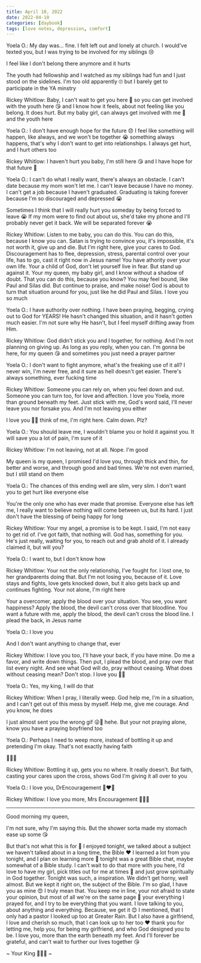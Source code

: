 ```yaml
---
title: April 10, 2022
date: 2022-04-10
categories: [daybook]
tags: [love notes, depression, comfort]
---
```

Yoela O.:
My day was... fine. I felt left out and lonely at church. I would've texted you, but I was trying to be involved for my siblings 😢

I feel like I don't belong there anymore and it hurts
<!--more-->
The youth had fellowship and I watched as my siblings had fun and I just stood on the sidelines. I'm too old apparently 🙄 but I barely get to participate in the YA minstry

Rickey Whitlow:
Baby, I can't wait to get you here 🥺 so you can get involved with the youth here 😘 and I know how it feels, about not feeling like you belong. It does hurt. But my baby girl, can always get involved with me 💍 and the youth here

Yoela O.:
I don't have enough hope for the future 😞 I feel like something will happen, like always, and we won't be together 😭 something always happens, that's why I don't want to get into relationships. I always get hurt, and I hurt others too

Rickey Whitlow:
I haven't hurt you baby, I'm still here 😘 and I have hope for that future 💍

Yoela O.:
I can't do what I really want, there's always an obstacle. I can't date because my mom won't let me. I can't leave because I have no money. I can't get a job because I haven't graduated. Graduating is taking forever because I'm so discouraged and depressed 😭

Sometimes I think that I will really hurt you someday by being forced to leave 😭 If my mom were to find out about us, she'd take my phone and I'll probably never get it back. We will be separated forever 😭

Rickey Whitlow:
Listen to me baby, you can do this. You can do this, because I know you can. Satan is trying to convince you, it's impossible, it's not worth it, give up and die. But I'm right here, give your cares to God. Discouragement has to flee, depression, stress, parental control over your life, has to go, cast it right now in Jesus name! You have athority over your own life. Your a child of God, don't let yourself live in fear. But stand up against it. Your my queen, my baby girl, and I know without a shadow of doubt. That you can do this, because you know? You may feel bound, like Paul and Silas did. But continue to praise, and make noise! God is about to turn that situation around for you, just like he did Paul and Silas. I love you so much

Yoela O.:
I have authority over nothing. I have been praying, begging, crying out to God for YEARS! He hasn't changed this situation, and it hasn't gotten much easier. I'm not sure why He hasn't, but I feel myself drifting away from Him.

Rickey Whitlow:
God didn't stick you and I together, for nothing. And I'm not planning on giving up. As long as you reply, when you can. I'm gonna be here, for my queen 😘 and sometimes you just need a prayer partner

Yoela O.:
I don't want to fight anymore, what's the freaking use of it all? I never win, I'm never free, and it sure as hell doesn't get easier. There's always something, ever fucking time

Rickey Whitlow:
Someone you can rely on, when you feel down and out. Someone you can turn too, for love and affection. I love you Yoela, more than ground beneath my feet. Just stick with me, God's word said, I'll never leave you nor forsake you. And I'm not leaving you either

I love you 🥺💍 think of me, I'm right here. Calm down. Plz?

Yoela O.:
You should leave me, I wouldn't blame you or hold it against you. It will save you a lot of pain, I'm sure of it

Rickey Whitlow:
I'm not leaving, not at all. Nope. I'm good

My queen is my queen, I promised I'd love you, through thick and thin, for better and worse, and through good and bad times. We're not even married, but I still stand on them

Yoela O.:
The chances of this ending well are slim, very slim. I don't want you to get hurt like everyone else

You're the only one who has ever made that promise. Everyone else has left me, I really want to believe nothing will come between us, but its hard. I just don't have the blessing of being happy for long

Rickey Whitlow:
Your my angel, a promise is to be kept. I said, I'm not easy to get rid of. I've got faith, that nothing will. God has, something for you. He's just really, waiting for you, to reach out and grab ahold of it. I already claimed it, but will you?

Yoela O.:
I want to, but I don't know how

Rickey Whitlow:
Your not the only relationship, I've fought for. I lost one, to her grandparents doing that. But I'm not losing you, because of it. Love stays and fights, love gets knocked down, but it also gets back up and continues fighting. Your not alone, I'm right here

Your a overcomer, apply the blood over your situation. You see, you want happiness? Apply the blood, the devil can't cross over that bloodline. You want a future with me, apply the blood, the devil can't cross the blood line. I plead the back, in Jesus name

Yoela O.:
I love you

And I don't want anything to change that, ever

Rickey Whitlow:
I love you too, I'll have your back, if you have mine. Do me a favor, and write down things. Then put, I plead the blood, and pray over that list every night. And see what God will do, pray without ceasing. What does without ceasing mean? Don't stop. I love you 💍🥺

Yoela O.:
Yes, my king, I will do that

Rickey Whitlow:
When I pray, I literally weep. God help me, I'm in a situation, and I can't get out of this mess by myself. Help me, give me courage. And you know, he does

I just almost sent you the wrong gif 😜🤤 hehe. But your not praying alone, know you have a praying boyfriend too

Yoela O.:
Perhaps I need to weep more, instead of bottling it up and pretending I'm okay. That's not exactly having faith

🥺💍💋

Rickey Whitlow:
Bottling it up, gets you no where. It really doesn't. But faith, casting your cares upon the cross, shows God I'm giving it all over to you

Yoela O.:
I love you, DrEncouragement 💋❤‍🔥

Rickey Whitlow:
I love you more, Mrs Encouragement 👑💍😘

---

Good morning my queen,

I'm not sure, why I'm saying this. But the shower sorta made my stomach ease up some 😘

But that's not what this is for 🥺 I enjoyed tonight, we talked about a subject we haven't talked about in a long time, the Bible ❤️ I learned a lot from you tonight, and I plan on learning more 🥰 tonight was a great Bible chat, maybe somewhat of a Bible study. I can't wait to do that more with you here, I'd love to have my girl, pick titles out for me at times 💍 and just grow spiritually in God together. Tonight was such, a inspiration. We didn't get horny, well almost. But we kept it right on, the subject of the Bible. I'm so glad, I have you as mine 😍 I truly mean that. You keep me in line, your not afraid to state your opinion, but most of all we're on the same page 💍 your everything I prayed for, and I try to be everything that you want. I love talking to you, about anything and everything. Because, we get it 😊 I mentioned, that I only had a pastor I looked up too at Greater Rain. But I also have a girlfriend, I love and cherish so much, that I can look up to her too ❤️ thank you for letting me, help you, for being my girlfriend, and who God designed you to be. I love you, more than the earth beneath my feet. And I'll forever be grateful, and can't wait to further our lives together 😘

~ Your King 🥺👑💍 ~